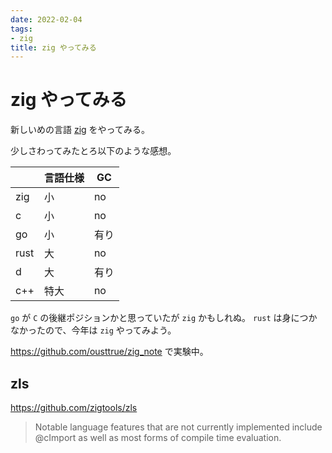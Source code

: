 ```yaml
---
date: 2022-02-04
tags:
- zig
title: zig やってみる
---
```


# zig やってみる

新しいめの言語 [zig](https://ziglang.org/) をやってみる。

少しさわってみたとろ以下のような感想。

|      | 言語仕様 | GC   |
|------|----------|------|
| zig  | 小       | no   |
| c    | 小       | no   |
| go   | 小       | 有り |
| rust | 大       | no   |
| d    | 大       | 有り |
| c++  | 特大     | no   |

`go` が `C` の後継ポジションかと思っていたが `zig` かもしれぬ。
`rust` は身につかなかったので、今年は `zig` やってみよう。

https://github.com/ousttrue/zig_note で実験中。

## zls

https://github.com/zigtools/zls

> Notable language features that are not currently implemented include @cImport as well as most forms of compile time evaluation.

